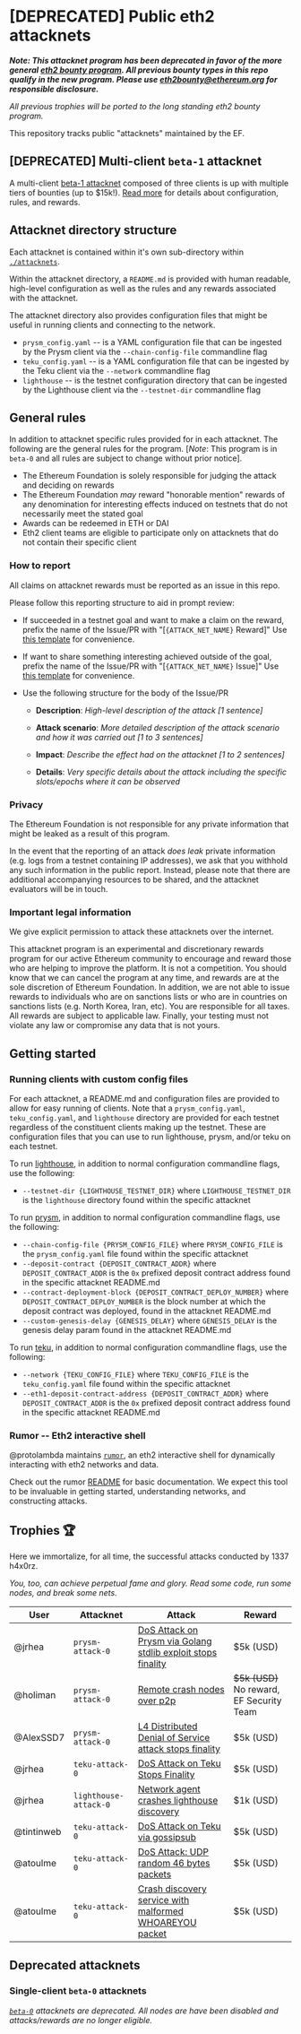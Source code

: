 # [DEPRECATED] Public eth2 attacknets

***Note: This attacknet program has been deprecated in favor of the more
general [eth2 bounty program](https://eth2bounty.ethereum.org/). All previous
bounty types in this repo qualify in the new program. Please use
eth2bounty@ethereum.org for responsible disclosure.***

_All previous trophies will be ported to the long standing eth2 bounty
program._

This repository tracks public "attacknets" maintained by the EF.

## [DEPRECATED] Multi-client `beta-1` attacknet

A multi-client [beta-1 attacknet](./attacknets/beta-1) composed of three
clients is up with multiple tiers of bounties (up to $15k!). [Read more](./attacknets/beta-1)
for details about configuration, rules, and rewards.

## Attacknet directory structure

Each attacknet is contained within it's own sub-directory within [`./attacknets`](./attacknets).

Within the attacknet directory, a `README.md` is provided with human
readable, high-level configuration as well as the rules and any rewards
associated with the attacknet.

The attacknet directory also provides configuration files that might be useful
in running clients and connecting to the network.

* `prysm_config.yaml` -- is a YAML configuration file that can be ingested by
  the Prysm client via the `--chain-config-file` commandline flag
* `teku_config.yaml` -- is a YAML configuration file that can be ingested by
  the Teku client via the `--network` commandline flag
* `lighthouse` -- is the testnet configuration directory that can be
  ingested by the Lighthouse client via the `--testnet-dir` commandline flag

## General rules

In addition to attacknet specific rules provided for in each attacknet. The
following are the general rules for the program. [_Note_: This program is in `beta-0`
and all rules are subject to change without prior notice].

* The Ethereum Foundation is solely responsible for judging the attack and deciding on rewards
* The Ethereum Foundation _may_ reward "honorable mention" rewards of any
  denomination for interesting effects induced on testnets that do not
  necessarily meet the stated goal
* Awards can be redeemed in ETH or DAI
* Eth2 client teams are eligible to participate only on attacknets that do not contain their specific client

### How to report

All claims on attacknet rewards must be reported as an issue in this repo.

Please follow this reporting structure to aid in prompt review:

* If succeeded in a testnet goal and want to make a claim on the reward, prefix the name of the Issue/PR with "[`{ATTACK_NET_NAME}` Reward]"
  Use [this template](https://github.com/ethereum/public-attacknets/issues/new?assignees=&labels=&template=attacknet-reward.md&title=%5BATTACKNET_NAME+Reward%5D)
  for convenience.
* If want to share something interesting achieved outside of the goal, prefix the name of the Issue/PR with "[`{ATTACK_NET_NAME}` Issue]"
  Use [this template](https://github.com/ethereum/public-attacknets/issues/new?assignees=&labels=&template=attacknet-issue.md&title=%5BATTACKNET_NAME+Issue%5D)
  for convenience.
* Use the following structure for the body of the Issue/PR

    * **Description**: _High-level description of the attack [1 sentence]_

    * **Attack scenario**: _More detailed description of the attack scenario and how it was carried out [1 to 3 sentences]_

    * **Impact**: _Describe the effect had on the attacknet [1 to 2 sentences]_

    * **Details**: _Very specific details about the attack including the specific slots/epochs where it can be observed_

### Privacy

The Ethereum Foundation is not responsible for any private information that might
be leaked as a result of this program.

In the event that the reporting of an attack _does leak_ private information
(e.g. logs from a testnet containing IP addresses), we ask that you withhold any such information in the public report.
Instead, please note that there are additional accompanying resources to be shared,
and the attacknet evaluators will be in touch.

### Important legal information

We give explicit permission to attack these attacknets over the internet.

This attacknet program is an experimental and discretionary rewards program for
our active Ethereum community to encourage and reward those who are helping
to improve the platform. It is not a competition. You should know that we can
cancel the program at any time, and rewards are at the sole discretion of Ethereum Foundation.
In addition, we are not able to issue rewards to individuals who are on sanctions
lists or who are in countries on sanctions lists (e.g. North Korea, Iran, etc).
You are responsible for all taxes. All rewards are subject to applicable law.
Finally, your testing must not violate any law or compromise any data that is not yours.

## Getting started

### Running clients with custom config files

For each attacknet, a README.md and configuration files are provided to allow
for easy running of clients. Note that a `prysm_config.yaml`, `teku_config.yaml`, and `lighthouse` directory
are provided for each testnet regardless of the constituent clients making up
the testnet. These are configuration files that you can use to run lighthouse,
prysm, and/or teku on each testnet.

To run [lighthouse](https://github.com/sigp/lighthouse/), in addition to normal
configuration commandline flags, use the following:
* `--testnet-dir {LIGHTHOUSE_TESTNET_DIR}` where `LIGHTHOUSE_TESTNET_DIR`
  is the `lighthouse` directory found within the specific attacknet

To run [prysm](https://github.com/prysmaticlabs/prysm/), in addition to normal
configuration commandline flags, use the following:
* `--chain-config-file {PRYSM_CONFIG_FILE}` where `PRYSM_CONFIG_FILE` is the
  `prysm_config.yaml` file found within the specific attacknet
* `--deposit-contract {DEPOSIT_CONTRACT_ADDR}` where `DEPOSIT_CONTRACT_ADDR` is
  the `0x` prefixed deposit contract address found in the specific attacknet
  README.md
* `--contract-deployment-block {DEPOSIT_CONTRACT_DEPLOY_NUMBER}` where `DEPOSIT_CONTRACT_DEPLOY_NUMBER` is
  the block number at which the deposit contract was deployed, found in the attacknet README.md
* `--custom-genesis-delay {GENESIS_DELAY}` where `GENESIS_DELAY` is
  the genesis delay param found in the attacknet README.md

To run [teku](https://github.com/pegasyseng/teku), in addition to normal configuration
commandline flags, use the following:
* `--network {TEKU_CONFIG_FILE}` where `TEKU_CONFIG_FILE` is the
  `teku_config.yaml` file found within the specific attacknet
* `--eth1-deposit-contract-address {DEPOSIT_CONTRACT_ADDR}` where `DEPOSIT_CONTRACT_ADDR` is
  the `0x` prefixed deposit contract address found in the specific attacknet
  README.md


### Rumor -- Eth2 interactive shell

@protolambda maintains [`rumor`](https://github.com/protolambda/rumor),
an eth2 interactive shell for dynamically interacting with eth2 networks and data.

Check out the rumor [README](https://github.com/protolambda/rumor) for basic
documentation. We expect this tool to be invaluable in getting started,
understanding networks, and constructing attacks.

## Trophies 🏆

Here we immortalize, for all time, the successful attacks conducted by 1337 h4x0rz.

_You, too, can achieve perpetual fame and glory. Read some code, run some nodes, and break some nets._

| User | Attacknet | Attack | Reward |
| ------------- | ---------- | ----------- | ---------- |
| @jrhea | `prysm-attack-0`| [DoS Attack on Prysm via Golang stdlib exploit stops finality](https://github.com/ethereum/public-attacknets/issues/12) | $5k (USD) |
| @holiman | `prysm-attack-0`| [Remote crash nodes over p2p](https://github.com/ethereum/public-attacknets/issues/11) | ~~$5k (USD)~~ No reward, EF Security Team |
| @AlexSSD7 | `prysm-attack-0`| [L4 Distributed Denial of Service attack stops finality](https://github.com/ethereum/public-attacknets/issues/9) | $5k (USD) |
| @jrhea | `teku-attack-0`| [DoS Attack on Teku Stops Finality](https://github.com/ethereum/public-attacknets/issues/7) | $5k (USD) |
| @jrhea | `lighthouse-attack-0`| [Network agent crashes lighthouse discovery](https://github.com/ethereum/public-attacknets/issues/4) | $1k (USD) |
| @tintinweb | `teku-attack-0` | [DoS Attack on Teku via gossipsub](https://github.com/ethereum/public-attacknets/issues/15) | $5k (USD) |
| @atoulme | `teku-attack-0` | [DoS Attack: UDP random 46 bytes packets](https://github.com/ethereum/public-attacknets/issues/16) | $5k (USD) |
| @atoulme | `teku-attack-0` | [Crash discovery service with malformed WHOAREYOU packet](https://github.com/ethereum/public-attacknets/issues/18) | $5k (USD) |

## Deprecated attacknets

### Single-client `beta-0` attacknets

_[`beta-0`](./attacknets/beta-0) attacknets are deprecated. All nodes are have been disabled
and attacks/rewards are no longer eligible._

